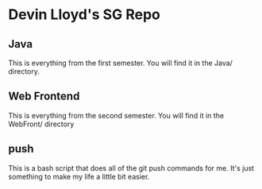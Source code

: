 # Devin Lloyd's SG Repo

## Java

This is everything from the first semester.  You will find it in the Java/ directory.

## Web Frontend

This is everything from the second semester.  You will find it in the WebFront/ directory

## push

This is a bash script that does all of the git push commands for me.  It's just something to make my life a little bit easier.
